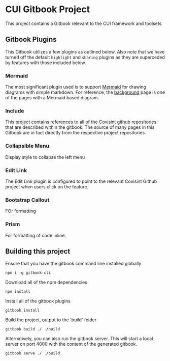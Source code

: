 # CUI Gitbook Project

This project contains a Gitbook relevant to the CUI framework and toolsets.


## Gitbook Plugins
This Gitbook utilizes a few plugins as outlined below.  Also note that we have turned off
the default `highlight` and `sharing` plugins as they are superceded by features with those included below.

### Mermaid
The most significant plugin used is to support [Mermaid](http://knsv.github.io/mermaid/) for drawing diagrams with simple markdown.  For reference, the [background](docs/background.md) page is one of the pages with a Mermaid based diagram.

### Include
This project contains references to all of the Covisint github repositories that are
described within the gitbook.  The source of many pages in this Gitbook are in fact
directly from the respective project repositories.

### Collapsible Menu
Display style to collapse the left menu

### Edit Link
The Edit Link plugin is configured to point to the relevant Covisint Github project when users click on the feature.

### Bootstrap Callout
FOr formatting

### Prism
For formatting of code inline.


## Building this project
Ensure that you have the gitbook command line installed globally

    npm i -g gitbook-cli

Download all of the npm dependencies

    npm install

Install all of the gitbook plugins

    gitbook install

Build the project, output to the 'build' folder

    gitbook build ./ ./build


Alternatively, you can also run the gitbook server.  This will start a local
server on port 4000 with the content of the generated gitbook.

    gitbook serve ./ ./build
